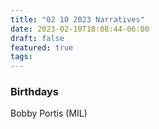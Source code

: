 ```yaml
---
title: "02 10 2023 Narratives"
date: 2023-02-10T18:08:44-06:00
draft: false
featured: true
tags: 
---
```


### Birthdays
Bobby Portis (MIL)